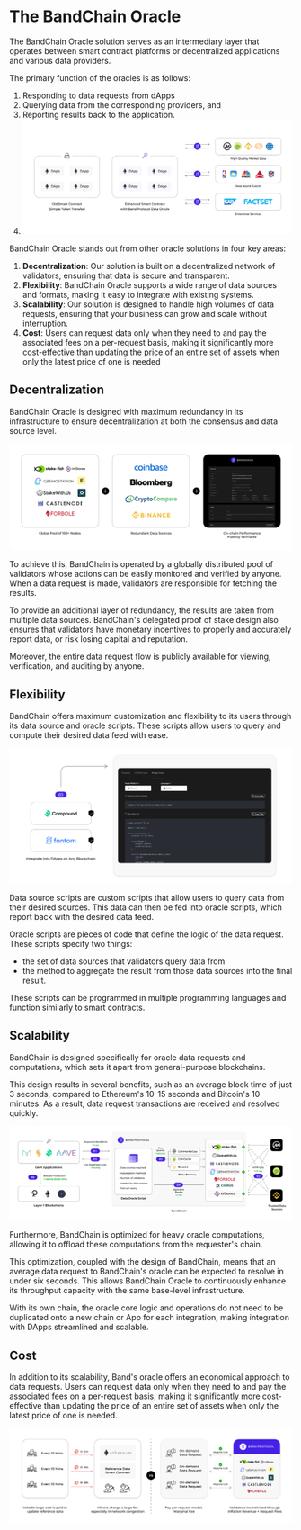 # The BandChain Oracle

The BandChain Oracle solution serves as an intermediary layer that operates between smart contract platforms or decentralized applications and various data providers.

The primary function of the oracles is as follows:

1. Responding to data requests from dApps
2. Querying data from the corresponding providers, and
3. Reporting results back to the application.
4. ![Oracle as the Middle Layer](../../static/img/The_BandChain_Oracle.png)

BandChain Oracle stands out from other oracle solutions in four key areas:

1. **Decentralization**: Our solution is built on a decentralized network of validators, ensuring that data is secure and transparent.
2. **Flexibility**: BandChain Oracle supports a wide range of data sources and formats, making it easy to integrate with existing systems.
3. **Scalability**: Our solution is designed to handle high volumes of data requests, ensuring that your business can grow and scale without interruption.
4. **Cost**: Users can request data only when they need to and pay the associated fees on a per-request basis, making it significantly more cost-effective than updating the price of an entire set of assets when only the latest price of one is needed

## Decentralization

BandChain Oracle is designed with maximum redundancy in its infrastructure to ensure decentralization at both the consensus and data source level.

![Decentralization](../../static/img/Decentralization.png)

To achieve this, BandChain is operated by a globally distributed pool of validators whose actions can be easily monitored and verified by anyone. When a data request is made, validators are responsible for fetching the results.

To provide an additional layer of redundancy, the results are taken from multiple data sources. BandChain's delegated proof of stake design also ensures that validators have monetary incentives to properly and accurately report data, or risk losing capital and reputation.

Moreover, the entire data request flow is publicly available for viewing, verification, and auditing by anyone.

## Flexibility

BandChain offers maximum customization and flexibility to its users through its data source and oracle scripts. These scripts allow users to query and compute their desired data feed with ease.

![Flexibility](../../static/img/Flexibility.png)

Data source scripts are custom scripts that allow users to query data from their desired sources. This data can then be fed into oracle scripts, which report back with the desired data feed.

Oracle scripts are pieces of code that define the logic of the data request. These scripts specify two things:

- the set of data sources that validators query data from
- the method to aggregate the result from those data sources into the final result.

These scripts can be programmed in multiple programming languages and function similarly to smart contracts.

## Scalability

BandChain is designed specifically for oracle data requests and computations, which sets it apart from general-purpose blockchains.

This design results in several benefits, such as an average block time of just 3 seconds, compared to Ethereum's 10-15 seconds and Bitcoin's 10 minutes. As a result, data request transactions are received and resolved quickly.

![Scalability](../../static/img/Scalability.png)

Furthermore, BandChain is optimized for heavy oracle computations, allowing it to offload these computations from the requester's chain.

This optimization, coupled with the design of BandChain, means that an average data request to BandChain's oracle can be expected to resolve in under six seconds. This allows BandChain Oracle to continuously enhance its throughput capacity with the same base-level infrastructure.

With its own chain, the oracle core logic and operations do not need to be duplicated onto a new chain or App for each integration, making integration with DApps streamlined and scalable.

## Cost

In addition to its scalability, Band's oracle offers an economical approach to data requests. Users can request data only when they need to and pay the associated fees on a per-request basis, making it significantly more cost-effective than updating the price of an entire set of assets when only the latest price of one is needed.

![Cost](../../static/img/Cost.png)
